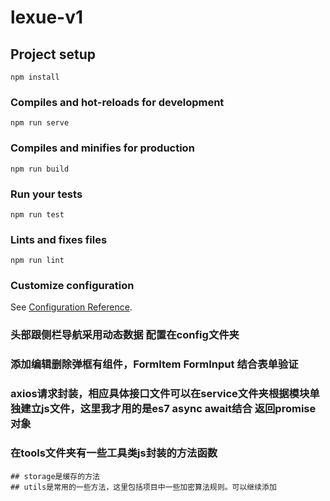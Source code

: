 # lexue-v1

## Project setup
```
npm install
```

### Compiles and hot-reloads for development
```
npm run serve
```

### Compiles and minifies for production
```
npm run build
```

### Run your tests
```
npm run test
```

### Lints and fixes files
```
npm run lint
```

### Customize configuration
See [Configuration Reference](https://cli.vuejs.org/config/).

### 头部跟侧栏导航采用动态数据 配置在config文件夹

### 添加编辑删除弹框有组件，FormItem  FormInput 结合表单验证

### axios请求封装，相应具体接口文件可以在service文件夹根据模块单独建立js文件，这里我才用的是es7 async  await结合 返回promise对象

### 在tools文件夹有一些工具类js封装的方法函数
    ## storage是缓存的方法
    ## utils是常用的一些方法，这里包括项目中一些加密算法规则。可以继续添加

